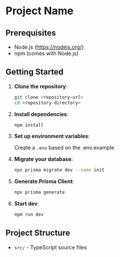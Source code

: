 # Project Name

## Prerequisites

- Node.js (https://nodejs.org/)
- npm (comes with Node.js)

## Getting Started

1. **Clone the repository**:

   ```sh
   git clone <repository-url>
   cd <repository-directory>
   ```

2. **Install dependencies**:

   ```sh
   npm install
   ```

3. **Set up environment variables**:

   Create a `.env` based on the .env.example

4. **Migrate your database**:

   ```sh
   npx prisma migrate dev --name init
   ```

5. **Generate Prisma Client**:

   ```sh
   npx prisma generate
   ```

6. **Start dev**:
   ```sh
   npm run dev
   ```

## Project Structure

- `src/` - TypeScript source files

